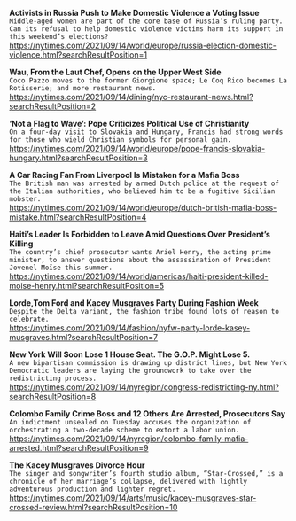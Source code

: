 **Activists in Russia Push to Make Domestic Violence a Voting Issue**\
`Middle-aged women are part of the core base of Russia’s ruling party. Can its refusal to help domestic violence victims harm its support in this weekend’s elections?`\
https://nytimes.com/2021/09/14/world/europe/russia-election-domestic-violence.html?searchResultPosition=1

**Wau, From the Laut Chef, Opens on the Upper West Side**\
`Coco Pazzo moves to the former Giorgione space; Le Coq Rico becomes La Rotisserie; and more restaurant news.`\
https://nytimes.com/2021/09/14/dining/nyc-restaurant-news.html?searchResultPosition=2

**‘Not a Flag to Wave’: Pope Criticizes Political Use of Christianity**\
`On a four-day visit to Slovakia and Hungary, Francis had strong words for those who wield Christian symbols for personal gain.`\
https://nytimes.com/2021/09/14/world/europe/pope-francis-slovakia-hungary.html?searchResultPosition=3

**A Car Racing Fan From Liverpool Is Mistaken for a Mafia Boss**\
`The British man was arrested by armed Dutch police at the request of the Italian authorities, who believed him to be a fugitive Sicilian mobster.`\
https://nytimes.com/2021/09/14/world/europe/dutch-british-mafia-boss-mistake.html?searchResultPosition=4

**Haiti’s Leader Is Forbidden to Leave Amid Questions Over President’s Killing**\
`The country’s chief prosecutor wants Ariel Henry, the acting prime minister, to answer questions about the assassination of President Jovenel Moïse this summer.`\
https://nytimes.com/2021/09/14/world/americas/haiti-president-killed-moise-henry.html?searchResultPosition=5

**Lorde,Tom Ford and Kacey Musgraves Party During Fashion Week**\
`Despite the Delta variant, the fashion tribe found lots of reason to celebrate.`\
https://nytimes.com/2021/09/14/fashion/nyfw-party-lorde-kasey-musgraves.html?searchResultPosition=7

**New York Will Soon Lose 1 House Seat. The G.O.P. Might Lose 5.**\
`A new bipartisan commission is drawing up district lines, but New York Democratic leaders are laying the groundwork to take over the redistricting process.`\
https://nytimes.com/2021/09/14/nyregion/congress-redistricting-ny.html?searchResultPosition=8

**Colombo Family Crime Boss and 12 Others Are Arrested, Prosecutors Say**\
`An indictment unsealed on Tuesday accuses the organization of orchestrating a two-decade scheme to extort a labor union.`\
https://nytimes.com/2021/09/14/nyregion/colombo-family-mafia-arrested.html?searchResultPosition=9

**The Kacey Musgraves Divorce Hour**\
`The singer and songwriter’s fourth studio album, “Star-Crossed,” is a chronicle of her marriage’s collapse, delivered with lightly adventurous production and lighter regret.`\
https://nytimes.com/2021/09/14/arts/music/kacey-musgraves-star-crossed-review.html?searchResultPosition=10

